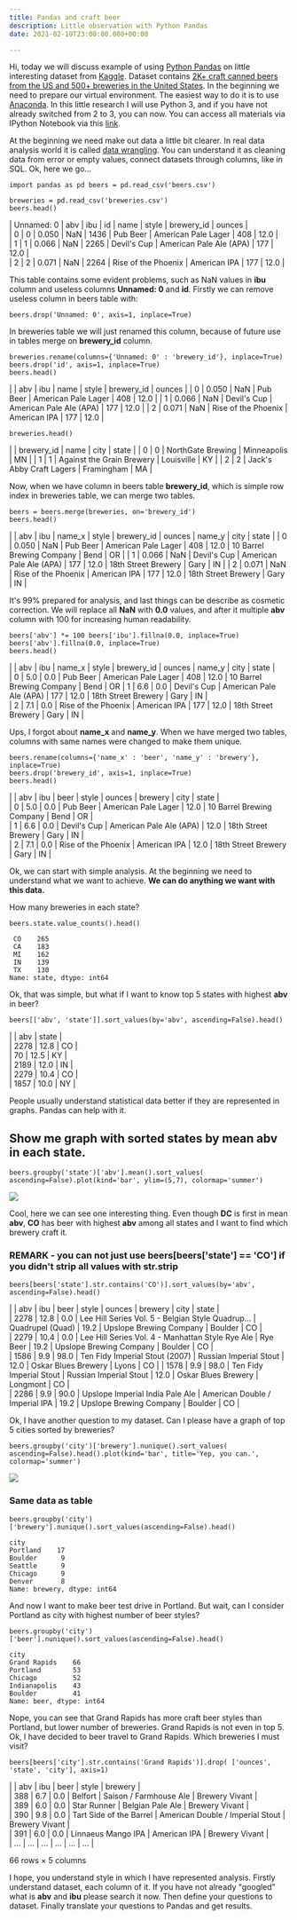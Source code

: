 ```yaml
---
title: Pandas and craft beer
description: Little observation with Python Pandas
date: 2021-02-19T23:00:00.000+00:00

---
```

Hi, today we will discuss example of using [Python Pandas](http://pandas.pydata.org/) on little interesting dataset from [Kaggle](https://www.kaggle.com/). Dataset contains [2K+ craft canned beers from the US and 500+ breweries in the United States](https://www.kaggle.com/nickhould/craft-cans). In the beginning we need to prepare our virtual environment. The easiest way to do it is to use [Anaconda](https://www.continuum.io/downloads). In this little research I will use Python 3, and if you have not already switched from 2 to 3, you can now. You can access all materials via IPython Notebook via this [link](https://www.kaggle.com/moonchel/d/nickhould/craft-cans/little-exploration-of-craft-beer/).

At the beginning we need make out data a little bit clearer. In real data analysis world it is called [data wrangling](https://en.m.wikipedia.org/wiki/Data_wrangling). You can understand it as cleaning data from error or empty values, connect datasets through columns, like in SQL. Ok, here we go…

    import pandas as pd beers = pd.read_csv('beers.csv')
    
    breweries = pd.read_csv('breweries.csv') 
    beers.head() 

| Unnamed: 0 | abv | ibu | id | name | style | brewery_id | ounces |  
| 0 | 0 | 0.050 | NaN | 1436 | Pub Beer | American Pale Lager | 408 | 12.0 |  
| 1 | 1 | 0.066 | NaN | 2265 | Devil's Cup | American Pale Ale (APA) | 177 | 12.0 |  
| 2 | 2 | 0.071 | NaN | 2264 | Rise of the Phoenix | American IPA | 177 | 12.0 |  

This table contains some evident problems, such as NaN values in **ibu** column and useless columns **Unnamed: 0** and **id**. Firstly we can remove useless column in beers table with:

    beers.drop('Unnamed: 0', axis=1, inplace=True) 

In breweries table we will just renamed this column, because of future use in tables merge on **brewery_id** column.

    breweries.rename(columns={'Unnamed: 0' : 'brewery_id'}, inplace=True) 
    beers.drop('id', axis=1, inplace=True) 
    beers.head()

|  | abv | ibu | name | style | brewery_id | ounces |
| 0 | 0.050 | NaN | Pub Beer | American Pale Lager | 408 | 12.0 |
| 1 | 0.066 | NaN | Devil's Cup | American Pale Ale (APA) | 177 | 12.0 |
| 2 | 0.071 | NaN | Rise of the Phoenix | American IPA | 177 | 12.0 |

    breweries.head() 

|  | brewery_id | name | city | state |
| 0 | 0 | NorthGate Brewing | Minneapolis | MN |
| 1 | 1 | Against the Grain Brewery | Louisville | KY |
| 2 | 2 | Jack's Abby Craft Lagers | Framingham | MA |

Now, when we have column in beers table **brewery_id**, which is simple row index in breweries table, we can merge two tables.

    beers = beers.merge(breweries, on='brewery_id') 
    beers.head()

|  | abv | ibu | name_x | style | brewery_id | ounces | name_y | city | state |
| 0 | 0.050 | NaN | Pub Beer | American Pale Lager | 408 | 12.0 | 10 Barrel Brewing Company | Bend | OR |
| 1 | 0.066 | NaN | Devil's Cup | American Pale Ale (APA) | 177 | 12.0 | 18th Street Brewery | Gary | IN |
| 2 | 0.071 | NaN | Rise of the Phoenix | American IPA | 177 | 12.0 | 18th Street Brewery | Gary | IN |

It's 99% prepared for analysis, and last things can be describe as cosmetic correction. We will replace all **NaN** with **0.0** values, and after it multiple **abv** column with 100 for increasing human readability.

    beers['abv'] *= 100 beers['ibu'].fillna(0.0, inplace=True) 
    beers['abv'].fillna(0.0, inplace=True) 
    beers.head()

|  | abv | ibu | name_x | style | brewery_id | ounces | name_y | city | state |  
| 0 | 5.0 | 0.0 | Pub Beer | American Pale Lager | 408 | 12.0 | 10 Barrel Brewing Company | Bend | OR  | 1 | 6.6 | 0.0 | Devil's Cup | American Pale Ale (APA) | 177 | 12.0 | 18th Street Brewery | Gary | IN |  
| 2 | 7.1 | 0.0 | Rise of the Phoenix | American IPA | 177 | 12.0 | 18th Street Brewery | Gary | IN |  

Ups, I forgot about **name_x** and **name_y**. When we have merged two tables, columns with same names were changed to make them unique.

    beers.rename(columns={'name_x' : 'beer', 'name_y' : 'brewery'}, inplace=True) 
    beers.drop('brewery_id', axis=1, inplace=True) 
    beers.head()

|  | abv | ibu | beer | style | ounces | brewery | city | state |  
| 0 | 5.0 | 0.0 | Pub Beer | American Pale Lager | 12.0 | 10 Barrel Brewing Company | Bend | OR |  
| 1 | 6.6 | 0.0 | Devil's Cup | American Pale Ale (APA) | 12.0 | 18th Street Brewery | Gary | IN |  
| 2 | 7.1 | 0.0 | Rise of the Phoenix | American IPA | 12.0 | 18th Street Brewery | Gary | IN |  

Ok, we can start with simple analysis. At the beginning we need to understand what we want to achieve. **We can do anything we want with this data.**

How many breweries in each state?

    beers.state.value_counts().head()
    
     CO    265
     CA    183
     MI    162
     IN    139
     TX    130
    Name: state, dtype: int64

Ok, that was simple, but what if I want to know top 5 states with highest **abv** in beer?

    beers[['abv', 'state']].sort_values(by='abv', ascending=False).head() 

|  | abv | state |  
| 2278 | 12.8 | CO |  
| 70 | 12.5 | KY |  
| 2189 | 12.0 | IN |  
| 2279 | 10.4 | CO |  
| 1857 | 10.0 | NY |

People usually understand statistical data better if they are represented in graphs. Pandas can help with it.

## Show me graph with sorted states by mean abv in each state.

    beers.groupby('state')['abv'].mean().sort_values( ascending=False).plot(kind='bar', ylim=(5,7), colormap='summer') 

![](https://res.cloudinary.com/ducpttwlw/image/upload/v1613839393/blog/Untitled_13_1_e5nvef.png)

Cool, here we can see one interesting thing. Even though **DC** is first in mean **abv**, **CO** has beer with highest **abv** among all states and I want to find which brewery craft it.

### REMARK - you can not just use beers\[beers\['state'\] == 'CO'\] if you didn't strip all values with str.strip

    beers[beers['state'].str.contains('CO')].sort_values(by='abv', ascending=False).head()

|  | abv | ibu | beer | style | ounces | brewery | city | state |  
| 2278 | 12.8 | 0.0 | Lee Hill Series Vol. 5 - Belgian Style Quadrup... | Quadrupel (Quad) | 19.2 | Upslope Brewing Company | Boulder | CO |  
| 2279 | 10.4 | 0.0 | Lee Hill Series Vol. 4 - Manhattan Style Rye Ale | Rye Beer | 19.2 | Upslope Brewing Company | Boulder | CO |  
| 1586 | 9.9 | 98.0 | Ten Fidy Imperial Stout (2007) | Russian Imperial Stout | 12.0 | Oskar Blues Brewery | Lyons | CO | | 1578 | 9.9 | 98.0 | Ten Fidy Imperial Stout | Russian Imperial Stout | 12.0 | Oskar Blues Brewery | Longmont | CO |  
| 2286 | 9.9 | 90.0 | Upslope Imperial India Pale Ale | American Double / Imperial IPA | 19.2 | Upslope Brewing Company | Boulder | CO |

Ok, I have another question to my dataset. Can I please have a graph of top 5 cities sorted by breweries?

    beers.groupby('city')['brewery'].nunique().sort_values( ascending=False).head().plot(kind='bar', title='Yep, you can.', colormap='summer')

![](https://res.cloudinary.com/ducpttwlw/image/upload/v1613839393/blog/Untitled_16_1_zsoogm.png)

### Same data as table

    beers.groupby('city')['brewery'].nunique().sort_values(ascending=False).head()
    
    city
    Portland    17
    Boulder      9
    Seattle      9
    Chicago      9
    Denver       8
    Name: brewery, dtype: int64

And now I want to make beer test drive in Portland. But wait, can I consider Portland as city with highest number of beer styles?

    beers.groupby('city')['beer'].nunique().sort_values(ascending=False).head()
    
    city
    Grand Rapids    66
    Portland        53
    Chicago         52
    Indianapolis    43
    Boulder         41
    Name: beer, dtype: int64

Nope, you can see that Grand Rapids has more craft beer styles than Portland, but lower number of breweries. Grand Rapids is not even in top 5. Ok, I have decided to beer travel to Grand Rapids. Which breweries I must visit?

    beers[beers['city'].str.contains('Grand Rapids')].drop( ['ounces', 'state', 'city'], axis=1)

|  | abv | ibu | beer | style | brewery |  
| 388 | 6.7 | 0.0 | Belfort | Saison / Farmhouse Ale | Brewery Vivant |  
| 389 | 6.0 | 0.0 | Star Runner | Belgian Pale Ale | Brewery Vivant |  
| 390 | 9.8 | 0.0 | Tart Side of the Barrel | American Double / Imperial Stout | Brewery Vivant |  
| 391 | 6.0 | 0.0 | Linnaeus Mango IPA | American IPA | Brewery Vivant |  
| ... | ... | ... | ... | ... | ... |

66 rows × 5 columns

I hope, you understand style in which I have represented analysis. Firstly understand dataset, each column of it. If you have not already "googled" what is **abv** and **ibu** please search it now. Then define your questions to dataset. Finally translate your questions to Pandas and get results.
